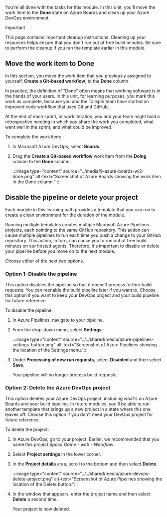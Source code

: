 You're all done with the tasks for this module. In this unit, you'll move the work item to the **Done** state on Azure Boards and clean up your Azure DevOps environment.

> [!IMPORTANT]
> This page contains important cleanup instructions. Cleaning up your resources helps ensure that you don't run out of free build minutes. Be sure to perform the cleanup if you ran the template earlier in this module.

## Move the work item to Done

In this section, you move the work item that you previously assigned to yourself, **Create a Git-based workflow**, to the **Done** column.

In practice, the definition of "Done" often means that working software is in the hands of your users. In this unit, for learning purposes, you mark this work as complete, because you and the Tailspin team have started an improved code workflow that uses Git and GitHub.

At the end of each sprint, or work iteration, you and your team might hold a retrospective meeting in which you share the work you completed, what went well in the sprint, and what could be improved.

To complete the work item:

1. In Microsoft Azure DevOps, select **Boards**.
1. Drag the **Create a Git-based workflow** work item from the **Doing** column to the **Done** column.

    :::image type="content" source="../media/9-azure-boards-wi2-done.png" alt-text="Screenshot of Azure Boards showing the work item in the Done column.":::

## Disable the pipeline or delete your project

Each module in this learning path provides a template that you can run to create a clean environment for the duration of the module.

Running multiple templates creates multiple Microsoft Azure Pipelines projects, each pointing to the same GitHub repository. This action can cause multiple pipelines to run each time you push a change to your GitHub repository. This action, in turn, can cause you to run out of free build minutes on our hosted agents. Therefore, it's important to disable or delete your pipeline before you move on to the next module.

Choose either of the next two options.

### Option 1: Disable the pipeline

This option disables the pipeline so that it doesn't process further build requests. You can reenable the build pipeline later if you want to. Choose this option if you want to keep your DevOps project and your build pipeline for future reference.

To disable the pipeline:

1. In Azure Pipelines, navigate to your pipeline.
1. From the drop-down menu, select **Settings**:

    :::image type="content" source="../../shared/media/azure-pipelines-settings-button.png" alt-text="Screenshot of Azure Pipelines showing the location of the Settings menu.":::
1. Under **Processing of new run requests**, select **Disabled** and then select **Save**.

    Your pipeline will no longer process build requests.

### Option 2: Delete the Azure DevOps project

This option deletes your Azure DevOps project, including what's on Azure Boards and your build pipeline. In future modules, you'll be able to run another template that brings up a new project in a state where this one leaves off. Choose this option if you don't need your DevOps project for future reference.

To delete the project:

1. In Azure DevOps, go to your project. Earlier, we recommended that you name this project *Space Game - web - Workflow*.
1. Select **Project settings** in the lower corner.
1. In the **Project details** area, scroll to the bottom and then select **Delete**.

    :::image type="content" source="../../shared/media/azure-devops-delete-project.png" alt-text="Screenshot of Azure Pipelines showing the location of the Delete button.":::

1. In the window that appears, enter the project name and then select **Delete** a second time.

    Your project is now deleted.
